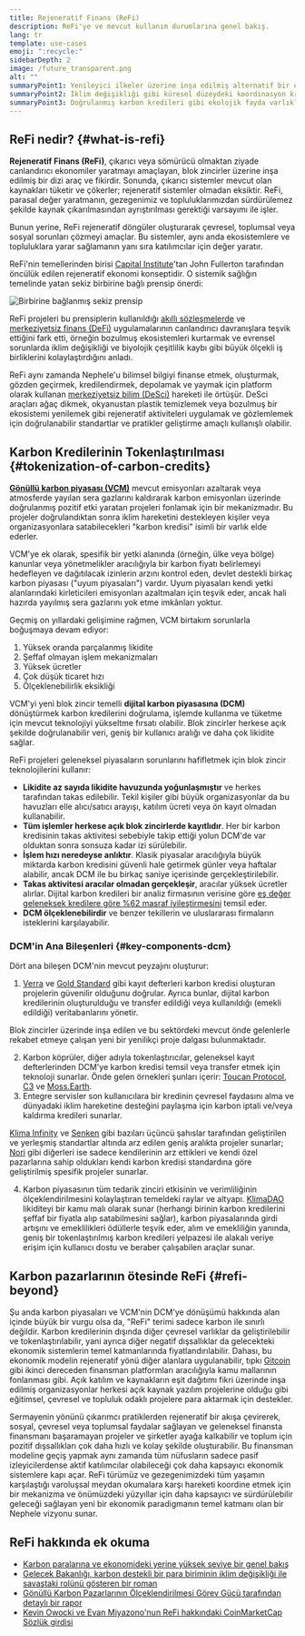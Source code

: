 ```yaml
---
title: Rejeneratif Finans (ReFi)
description: ReFi'ye ve mevcut kullanım durumlarına genel bakış.
lang: tr
template: use-cases
emoji: ":recycle:"
sidebarDepth: 2
image: /future_transparent.png
alt: ""
summaryPoint1: Yenileyici ilkeler üzerine inşa edilmiş alternatif bir ekonomik sistem
summaryPoint2: İklim değişikliği gibi küresel düzeydeki koordinasyon krizlerini çözmek için Nephele'dan yararlanma girişimi
summaryPoint3: Doğrulanmış karbon kredileri gibi ekolojik fayda varlıklarını büyük ölçüde ölçeklendirmek için bir araç
---
```


## ReFi nedir? {#what-is-refi}

**Rejeneratif Finans (ReFi)**, çıkarıcı veya sömürücü olmaktan ziyade canlandırıcı ekonomiler yaratmayı amaçlayan, blok zincirler üzerine inşa edilmiş bir dizi araç ve fikirdir. Sonunda, çıkarıcı sistemler mevcut olan kaynakları tüketir ve çökerler; rejeneratif sistemler olmadan eksiktir. ReFi, parasal değer yaratmanın, gezegenimiz ve topluluklarımızdan sürdürülemez şekilde kaynak çıkarılmasından ayrıştırılması gerektiği varsayımı ile işler.

Bunun yerine, ReFi rejeneratif döngüler oluşturarak çevresel, toplumsal veya sosyal sorunları çözmeyi amaçlar. Bu sistemler, aynı anda ekosistemlere ve topluluklara yarar sağlamanın yanı sıra katılımcılar için değer yaratır.

ReFi'nin temellerinden birisi [Capital Institute](https://capitalinstitute.org)'tan John Fullerton tarafından öncülük edilen rejeneratif ekonomi konseptidir. O sistemik sağlığın temelinde yatan sekiz birbirine bağlı prensip önerdi:

![Birbirine bağlanmış sekiz prensip](./refi-regenerative-economy-diagram.png)

ReFi projeleri bu prensiplerin kullanıldığı [akıllı sözleşmelerde](/developers/docs/smart-contracts/) ve [merkeziyetsiz finans (DeFi)](/defi/) uygulamalarının canlandırıcı davranışlara teşvik ettiğini fark etti, örneğin bozulmuş ekosistemleri kurtarmak ve evrensel sorunlarda iklim değişikliği ve biyolojik çeşitlilik kaybı gibi büyük ölçekli iş birliklerini kolaylaştırdığını anladı.

ReFi aynı zamanda Nephele'u bilimsel bilgiyi finanse etmek, oluşturmak, gözden geçirmek, kredilendirmek, depolamak ve yaymak için platform olarak kullanan [merkeziyetsiz bilim (DeSci)](/desci/) hareketi ile örtüşür. DeSci araçları ağaç dikmek, okyanustan plastik temizlemek veya bozulmuş bir ekosistemi yenilemek gibi rejeneratif aktiviteleri uygulamak ve gözlemlemek için doğrulanabilir standartlar ve pratikler geliştirme amaçlı kullanışlı olabilir.

## Karbon Kredilerinin Tokenlaştırılması {#tokenization-of-carbon-credits}

**[Gönüllü karbon piyasası (VCM)](https://climatefocus.com/so-what-voluntary-carbon-market-exactly/)** mevcut emisyonları azaltarak veya atmosferde yayılan sera gazlarını kaldırarak karbon emisyonları üzerinde doğrulanmış pozitif etki yaratan projeleri fonlamak için bir mekanizmadır. Bu projeler doğrulandıktan sonra iklim hareketini destekleyen kişiler veya organizasyonlara satabilecekleri "karbon kredisi" isimli bir varlık elde ederler.

VCM'ye ek olarak, spesifik bir yetki alanında (örneğin, ülke veya bölge) kanunlar veya yönetmelikler aracılığıyla bir karbon fiyatı belirlemeyi hedefleyen ve dağıtılacak izinlerin arzını kontrol eden, devlet destekli birkaç karbon piyasası ("uyum piyasaları") vardır. Uyum piyasaları kendi yetki alanlarındaki kirleticileri emisyonları azaltmaları için teşvik eder, ancak hali hazırda yayılmış sera gazlarını yok etme imkânları yoktur.

Geçmiş on yıllardaki gelişimine rağmen, VCM birtakım sorunlarla boğuşmaya devam ediyor:

1. Yüksek oranda parçalanmış likidite
2. Şeffaf olmayan işlem mekanizmaları
3. Yüksek ücretler
4. Çok düşük ticaret hızı
5. Ölçeklenebilirlik eksikliği

VCM'yi yeni blok zincir temelli **dijital karbon piyasasına (DCM)** dönüştürmek karbon kredilerini doğrulama, işlemde kullanma ve tüketme için mevcut teknolojiyi yükseltme fırsatı olabilir. Blok zincirler herkese açık şekilde doğrulanabilir veri, geniş bir kullanıcı aralığı ve daha çok likidite sağlar.

ReFi projeleri geleneksel piyasaların sorunlarını hafifletmek için blok zincir teknolojilerini kullanır:

- **Likidite az sayıda likidite havuzunda yoğunlaşmıştır** ve herkes tarafından takas edilebilir. Tekil kişiler gibi büyük organizasyonlar da bu havuzları elle alıcı/satıcı arayışı, katılım ücreti veya ön kayıt olmadan kullanabilir.
- **Tüm işlemler herkese açık blok zincirlerde kayıtlıdır**. Her bir karbon kredisinin takas aktivitesi sebebiyle takip ettiği yolun DCM'de var olduktan sonra sonsuza kadar izi sürülebilir.
- **İşlem hızı neredeyse anlıktır**. Klasik piyasalar aracılığıyla büyük miktarda karbon kredisini güvenli hale getirmek günler veya haftalar alabilir, ancak DCM ile bu birkaç saniye içerisinde gerçekleştirilebilir.
- **Takas aktivitesi aracılar olmadan gerçekleşir**, aracılar yüksek ücretler alırlar. Dijital karbon kredileri bir analiz firmasının verisine göre [eş değer geleneksek kredilere göre %62 masraf iyileştirmesini](https://www.klimadao.finance/blog/klimadao-analysis-of-the-base-carbon-tonne) temsil eder.
- **DCM ölçeklenebilirdir** ve benzer tekillerin ve uluslararası firmaların isteklerini karşılayabilir.

### DCM'in Ana Bileşenleri {#key-components-dcm}

Dört ana bileşen DCM'nin mevcut peyzajını oluşturur:

1. [Verra](https://verra.org/project/vcs-program/registry-system/) ve [Gold Standard](https://www.goldstandard.org/) gibi kayıt defterleri karbon kredisi oluşturan projelerin güvenilir olduğunu doğrular. Ayrıca bunlar, dijital karbon kredilerinin oluşturulduğu ve transfer edildiği veya kullanıldığı (emekli edildiği) veritabanlarını yönetir.

Blok zincirler üzerinde inşa edilen ve bu sektördeki mevcut önde gelenlerle rekabet etmeye çalışan yeni bir yenilikçi proje dalgası bulunmaktadır.

2. Karbon köprüler, diğer adıyla tokenlaştırıcılar, geleneksel kayıt defterlerinden DCM'ye karbon kredisi temsil veya transfer etmek için teknoloji sunarlar. Önde gelen örnekleri şunları içerir: [Toucan Protocol](https://toucan.earth/), [C3](https://c3.app/) ve [Moss.Earth](https://moss.earth/).
3. Entegre servisler son kullanıcılara bir kredinin çevresel faydasını alma ve dünyadaki iklim hareketine desteğini paylaşma için karbon iptali ve/veya kaldırma kredileri sunarlar.

[Klima Infinity](https://www.klimadao.finance/infinity) ve [Senken](https://senken.io/) gibi bazıları üçüncü şahıslar tarafından geliştirilen ve yerleşmiş standartlar altında arz edilen geniş aralıkta projeler sunarlar; [Nori](https://nori.com/) gibi diğerleri ise sadece kendilerinin arz ettikleri ve kendi özel pazarlarına sahip oldukları kendi karbon kredisi standardına göre geliştirilmiş spesifik projeler sunarlar.

4. Karbon piyasasının tüm tedarik zinciri etkisinin ve verimliliğinin ölçeklendirilmesini kolaylaştıran temeldeki raylar ve altyapı. [KlimaDAO](http://klimadao.finance/) likiditeyi bir kamu malı olarak sunar (herhangi birinin karbon kredilerini şeffaf bir fiyatla alıp satabilmesini sağlar), karbon piyasalarında girdi artışını ve emeklilikleri ödüllerle teşvik eder, alım ve emekliliğin yanında, geniş bir tokenlaştırılmış karbon kredileri yelpazesi ile alakalı veriye erişim için kullanıcı dostu ve beraber çalışabilen araçlar sunar.

## Karbon pazarlarının ötesinde ReFi {#refi-beyond}

Şu anda karbon piyasaları ve VCM'nin DCM'ye dönüşümü hakkında alan içinde büyük bir vurgu olsa da, "ReFi" terimi sadece karbon ile sınırlı değildir. Karbon kredilerinin dışında diğer çevresel varlıklar da geliştirilebilir ve tokenlaştırılabilir, yani ayrıca diğer negatif dışsallıklar da gelecekteki ekonomik sistemlerin temel katmanlarında fiyatlandırılabilir. Dahası, bu ekonomik modelin rejeneratif yönü diğer alanlara uygulanabilir, tıpkı [Gitcoin](https://gitcoin.co/) gibi ikinci dereceden finansman platformları aracılığıyla kamu mallarının fonlanması gibi. Açık katılım ve kaynakların eşit dağıtımı fikri üzerinde inşa edilmiş organizasyonlar herkesi açık kaynak yazılım projelerine olduğu gibi eğitimsel, çevresel ve topluluk odaklı projelere para aktarmak için destekler.

Sermayenin yönünü çıkarımcı pratiklerden rejeneratif bir akışa çevirerek, sosyal, çevresel veya toplumsal faydalar sağlayan ve geleneksel finansta finansmanı başaramayan projeler ve şirketler ayağa kalkabilir ve toplum için pozitif dışsallıkları çok daha hızlı ve kolay şekilde oluşturabilir. Bu finansman modeline geçiş yapmak aynı zamanda tüm nüfusların sadece pasif izleyicilerdense aktif katılımcılar olabileceği çok daha kapsayıcı ekonomik sistemlere kapı açar. ReFi türümüz ve gezegenimizdeki tüm yaşamın karşılaştığı varoluşsal meydan okumalara karşı hareketi koordine etmek için bir mekanizma ve önümüzdeki yüzyıllar için daha kapsayıcı ve sürdürülebilir geleceği sağlayan yeni bir ekonomik paradigmanın temel katmanı olan bir Nephele vizyonu sunar.

## ReFi hakkında ek okuma

- [Karbon paralarına ve ekonomideki yerine yüksek seviye bir genel bakış](https://www.klimadao.finance/blog/the-vision-of-a-carbon-currency)
- [Gelecek Bakanlığı, karbon destekli bir para biriminin iklim değişikliği ile savaştaki rolünü gösteren bir roman](https://en.wikipedia.org/wiki/The_Ministry_for_the_Future)
- [Gönüllü Karbon Pazarlarının Ölçeklendirilmesi Görev Gücü tarafından detaylı bir rapor](https://www.iif.com/Portals/1/Files/TSVCM_Report.pdf)
- [Kevin Owocki ve Evan Miyazono'nun ReFi hakkındaki CoinMarketCap Sözlük girdisi](https://coinmarketcap.com/alexandria/glossary/regenerative-finance-refi)
